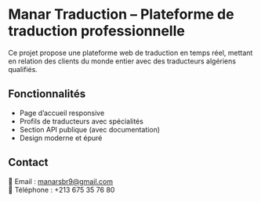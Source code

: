# Manar Traduction – Plateforme de traduction professionnelle

Ce projet propose une plateforme web de traduction en temps réel, mettant en relation des clients du monde entier avec des traducteurs algériens qualifiés.

## Fonctionnalités

- Page d’accueil responsive
- Profils de traducteurs avec spécialités
- Section API publique (avec documentation)
- Design moderne et épuré

## Contact

📧 Email : manarsbr9@gmail.com  
📱 Téléphone : +213 675 35 76 80

